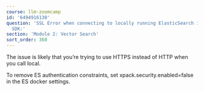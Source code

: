 ```yaml
---
course: llm-zoomcamp
id: '6494916130'
question: 'SSL Error when connecting to locally running ElasticSearch instance via
  SDK:'
section: 'Module 2: Vector Search'
sort_order: 360
---
```


The issue is likely that you’re trying to use HTTPS instead of HTTP when you call local.

To remove ES authentication constraints, set xpack.security.enabled=false in the ES docker settings.

